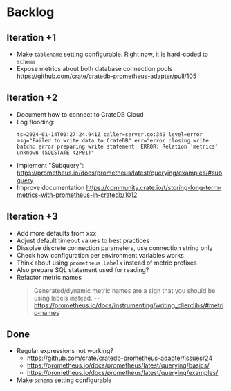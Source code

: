 # Backlog

## Iteration +1
- Make `tablename` setting configurable. Right now, it is hard-coded to `schema`
- Expose metrics about both database connection pools
  https://github.com/crate/cratedb-prometheus-adapter/pull/105

## Iteration +2
- Document how to connect to CrateDB Cloud
- Log flooding:
  ```log
  ts=2024-01-14T00:27:24.941Z caller=server.go:349 level=error msg="Failed to write data to CrateDB" err="error closing write batch: error preparing write statement: ERROR: Relation 'metrics' unknown (SQLSTATE 42P01)"
  ```
- Implement "Subquery": https://prometheus.io/docs/prometheus/latest/querying/examples/#subquery
- Improve documentation
  https://community.crate.io/t/storing-long-term-metrics-with-prometheus-in-cratedb/1012

## Iteration +3
- Add more defaults from xxx
- Adjust default timeout values to best practices
- Dissolve discrete connection parameters, use connection string only
- Check how configuration per environment variables works
- Think about using `prometheus.Labels` instead of metric prefixes
- Also prepare SQL statement used for reading?
- Refactor metric names
  > Generated/dynamic metric names are a sign that you should be using labels instead.
  > -- https://prometheus.io/docs/instrumenting/writing_clientlibs/#metric-names


## Done
- Regular expressions not working?
  - https://github.com/crate/cratedb-prometheus-adapter/issues/24
  - https://prometheus.io/docs/prometheus/latest/querying/basics/
  - https://prometheus.io/docs/prometheus/latest/querying/examples/
- Make `schema` setting configurable
